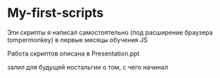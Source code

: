 # My-first-scripts
Эти скрипты я написал самостоятельно (под расширение браузера tompermonkey) в первые месяцы обучения JS

Работа скриптов описана в Presentation.ppt

залил для будущей ностальгии о том, с чего начинал
